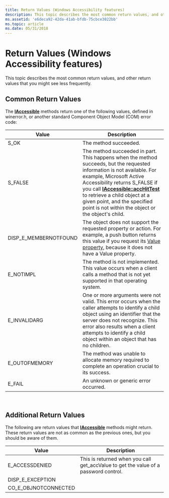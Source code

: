 ```yaml
---
title: Return Values (Windows Accessibility features)
description: This topic describes the most common return values, and other return values that you might see less frequently.
ms.assetid: 'e6deca92-42da-41ab-bfdb-75cbce3022bb'
ms.topic: article
ms.date: 05/31/2018
---
```


# Return Values (Windows Accessibility features)

This topic describes the most common return values, and other return values that you might see less frequently.

## Common Return Values

The [**IAccessible**](/windows/desktop/api/oleacc/nn-oleacc-iaccessible) methods return one of the following values, defined in winerror.h, or another standard Component Object Model (COM) error code:



|   Value                      |   Description                                                                                                                                                                                                                                                                                                                                                                                        |
|-------------------------|-------------------------------------------------------------------------------------------------------------------------------------------------------------------------------------------------------------------------------------------------------------------------------------------------------------------------------------------------------------------------------------------|
| S\_OK                   | The method succeeded.                                                                                                                                                                                                                                                                                                                                                                     |
| S\_FALSE                | The method succeeded in part. This happens when the method succeeds, but the requested information is not available. For example, Microsoft Active Accessibility returns S\_FALSE if you call [**IAccessible::accHitTest**](/windows/desktop/api/Oleacc/nf-oleacc-iaccessible-acchittest) to retrieve a child object at a given point, and the specified point is not within the object or the object's child. |
| DISP\_E\_MEMBERNOTFOUND | The object does not support the requested property or action. For example, a push button returns this value if you request its [Value property](value-property.md), because it does not have a Value property.                                                                                                                                                                           |
| E\_NOTIMPL              | The method is not implemented. This value occurs when a client calls a method that is not yet supported in that operating system.                                                                                                                                                                                                                                                         |
| E\_INVALIDARG           | One or more arguments were not valid. This error occurs when the caller attempts to identify a child object using an identifier that the server does not recognize. This error also results when a client attempts to identify a child object within an object that has no children.                                                                                                      |
| E\_OUTOFMEMORY          | The method was unable to allocate memory required to complete an operation crucial to its success.                                                                                                                                                                                                                                                                                        |
| E\_FAIL                 | An unknown or generic error occurred.                                                                                                                                                                                                                                                                                                                                                     |



 

## Additional Return Values

The following are return values that [**IAccessible**](/windows/desktop/api/oleacc/nn-oleacc-iaccessible) methods might return. These return values are not as common as the previous ones, but you should be aware of them.



|    Value                    |    Description                                                                                  |
|------------------------|--------------------------------------------------------------------------------------|
| E\_ACCESSDENIED        | This is returned when you call get\_accValue to get the value of a password control. |
| DISP\_E\_EXCEPTION     |                                                                                      |
| CO\_E\_OBJNOTCONNECTED |                                                                                      |



 

 

 




